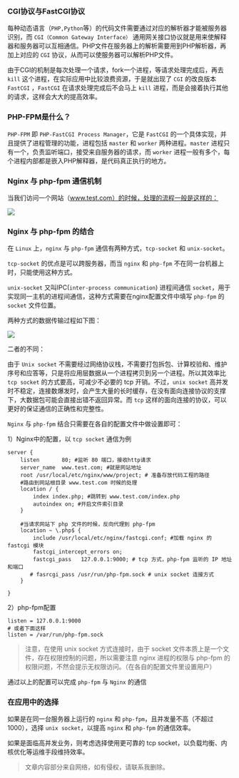 ### CGI协议与FastCGI协议

每种动态语言（`PHP,Python`等）的代码文件需要通过对应的解析器才能被服务器识别，而 `CGI（Common Gateway Interface）` 通用网关接口协议就是用来使解释器和服务器可以互相通信。PHP文件在服务器上的解析需要用到PHP解析器，再加上对应的 `CGI` 协议，从而可以使服务器可以解析PHP文件。

由于CGI的机制是每次处理一个请求，fork一个进程，等请求处理完成后，再去 `kill` 这个进程，在实际应用中比较浪费资源，于是就出现了 `CGI` 的改良版本 `FastCGI` ，`FastCGI` 在请求处理完成后不会马上 `kill` 进程，而是会接着执行其他的请求，这样会大大的提高效率。

### PHP-FPM是什么？

`PHP-FPM` 即 `PHP-FastCGI Process Manager`，它是 `FastCGI` 的一个具体实现，并且提供了进程管理的功能，进程包括 `master` 和 `worker` 两种进程。`master` 进程只有一个，负责监听端口，接受来自服务器的请求，而 `worker` 进程一般有多个，每个进程内部都是嵌入PHP解释器，是代码真正执行的地方。

### Nginx 与 php-fpm 通信机制

当我们访问一个网站（www.test.com）的时候，处理的流程一般是这样的：

![](https://gitee.com/yefangyong/blog-image/raw/master/png/20200908115619.png)

### Nginx 与 php-fpm 的结合

在 `Linux` 上，`nginx` 与 `php-fpm` 通信有两种方式，`tcp-socket` 和 `unix-socket`。

`tcp-socket` 的优点是可以跨服务器，而当 `nginx` 和 `php-fpm` 不在同一台机器上时，只能使用这种方式。

`unix-socket` 又叫IPC(`inter-process communication`) 进程间通信 `socket`，用于实现同一主机的进程间通信，这种方式需要在nginx配置文件中填写 `php-fpm` 的 `socket` 文件位置。

两种方式的数据传输过程如下图：

![](https://gitee.com/yefangyong/blog-image/raw/master/png/20200908120534.png)

二者的不同：

由于 `Unix socket` 不需要经过网络协议栈，不需要打包拆包、计算校验和、维护序号和应答等，只是将应用层数据从一个进程拷贝到另一个进程。所以其效率比 `tcp socket` 的方式要高，可减少不必要的 tcp 开销。不过，`unix socket` 高并发时不稳定，连接数爆发时，会产生大量的长时缓存，在没有面向连接协议的支撑下，大数据包可能会直接出错不返回异常。而 `tcp` 这样的面向连接的协议，可以更好的保证通信的正确性和完整性。

`Nginx` 与 `php-fpm` 结合只需要在各自的配置文件中做设置即可：

1）Nginx中的配置，以 `tcp socket` 通信为例

```shell script
server {
    listen       80; #监听 80 端口，接收http请求
    server_name  www.test.com; #就是网站地址
    root /usr/local/etc/nginx/www/project; # 准备存放代码工程的路径
    #路由到网站根目录 www.test.com 时候的处理
    location / {
        index index.php; #跳转到 www.test.com/index.php
        autoindex on; #开启文件索引目录
    }   

    #当请求网站下 php 文件的时候，反向代理到 php-fpm
    location ~ \.php$ {
        include /usr/local/etc/nginx/fastcgi.conf; #加载 nginx 的 fastcgi 模块
        fastcgi_intercept_errors on;
        fastcgi_pass   127.0.0.1:9000; # tcp 方式，php-fpm 监听的 IP 地址和端口
       # fasrcgi_pass /usr/run/php-fpm.sock # unix socket 连接方式
    }

}
```

2）php-fpm配置

```shell script
listen = 127.0.0.1:9000
# 或者下面这样
listen = /var/run/php-fpm.sock
```

> 注意，在使用 unix socket 方式连接时，由于 socket 文件本质上是一个文件，存在权限控制的问题，所以需要注意 nginx 进程的权限与 php-fpm 的权限问题，不然会提示无权限访问。（在各自的配置文件里设置用户）

通过以上的配置可以完成 `php-fpm` 与 `Nginx` 的通信

### 在应用中的选择
如果是在同一台服务器上运行的 `nginx` 和 `php-fpm`，且并发量不高（不超过 1000），选择 `unix socket`，以提高 `nginx` 和 `php-fpm` 的通信效率。

如果是面临高并发业务，则考虑选择使用更可靠的 tcp socket，以负载均衡、内核优化等运维手段维持效率。

> 文章内容部分来自网络，如有侵权，请联系我删除。
